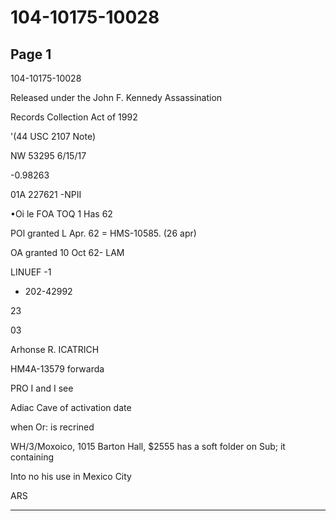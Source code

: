 # 104-10175-10028

## Page 1

104-10175-10028

Released under the John F. Kennedy Assassination

Records Collection Act of 1992

'(44 USC 2107 Note)

NW 53295 6/15/17

-0.98263

01A 227621 -NPII

•Oi le FOA TOQ 1 Has 62

POl granted L Apr. 62 = HMS-10585. (26 apr)

OA granted 10 Oct 62- LAM

LINUEF -1

- 202-42992

23

03

Arhonse R. ICATRICH

HM4A-13579 forwarda

PRO I and I see

Adiac Cave of activation date

when Or: is recrined

WH/3/Moxoico, 1015 Barton Hall, $2555 has a soft folder on Sub; it containing

Into no his use in Mexico City

ARS

---

